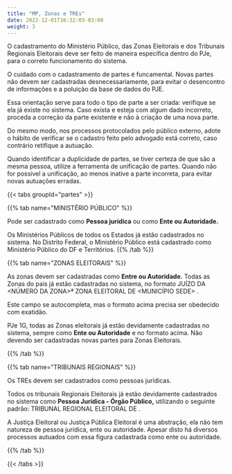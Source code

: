 ```yaml
---
title: "MP, Zonas e TREs"
date: 2022-12-01T16:32:03-03:00
weight: 3
---
```


O cadastramento do Ministério Público, das Zonas Eleitorais e dos Tribunais Regionais Eleitorais deve ser feito de maneira específica dentro do PJe, para o correto funcionamento do sistema.

O cuidado com o cadastramento de partes é funcamental. Novas partes não devem ser cadastradas desnecessariamente, para evitar o desencontro de informações e a poluição  da base de dados do PJE. 

Essa orientação serve para todo o tipo de parte a ser criada: verifique se ela já existe no sistema. Caso exista e esteja com algum dado incorreto, proceda a correção da parte existente e não à criação de uma nova parte.

Do mesmo modo, nos processos protocolados pelo público externo, adote o hábito de verificar se o cadastro feito pelo advogado está correto, caso contrário retifique a autuação.

Quando identificar a duplicidade de partes, se tiver certeza de que são a mesma pessoa, utilize a ferramenta de unificação de partes. Quando não for possível a unificação, ao menos inative a parte incorreta, para evitar novas autuações erradas.

{{< tabs groupId="partes" >}}

{{% tab name="MINISTÉRIO PÚBLICO" %}}

Pode ser cadastrado como **Pessoa jurídica** ou como **Ente ou Autoridade.**

Os Ministérios Públicos de todos os Estados já estão cadastrados no sistema. No Distrito Federal, o Ministério Público está cadastrado como Ministério Público do DF e Territórios.
{{% /tab %}}

{{% tab name="ZONAS ELEITORAIS" %}}

As zonas devem ser cadastradas como **Entre ou Autoridade.** Todas as Zonas do país já estão cadastradas no sistema, no formato JUÍZO DA <NÚMERO DA ZONA>ª ZONA ELEITORAL DE <MUNICÍPIO SEDE> <SIGLA DO ESTADO>.
  
Este campo se autocompleta, mas o formato acima precisa ser obedecido com exatidão.
  
PJe 1G, todas as Zonas eleitorais já estão devidamente cadastradas no sistema, sempre como **Ente ou Autoridade** e no formato acima. Não devendo ser cadastradas novas partes para Zonas Eleitorais.
  
{{% /tab %}}

{{% tab name="TRIBUNAIS REGIONAIS" %}}

Os TREs devem ser cadastrados como pessoas jurídicas.
  
Todos os tribunais Regionais Eleitorais já estão devidamente cadastrados no sistema como **Pessoa Jurídica - Órgão Público,** utilizando o seguinte padrão: TRIBUNAL REGIONAL ELEITORAL DE <ESTADO>.
  
A Justiça Eleitoral ou Justiça Pública Eleitoral é uma abstração, ela não tem natureza de pessoa jurídica, ente ou autoridade. Apesar disto há diversos processos autuados com essa figura cadastrada como ente ou autoridade.
  
{{% /tab %}}

{{< /tabs >}}
